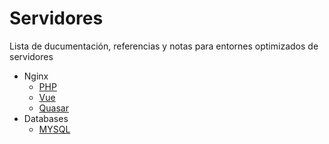 # Servidores
Lista de ducumentación, referencias y notas para entornes optimizados de servidores
- Nginx
    - [PHP](nginx/server-php.md)
    - [Vue](nginx/server-vue.md)
    - [Quasar](nginx/server-quasar.md)
- Databases
    - [MYSQL](database/mysql.md)